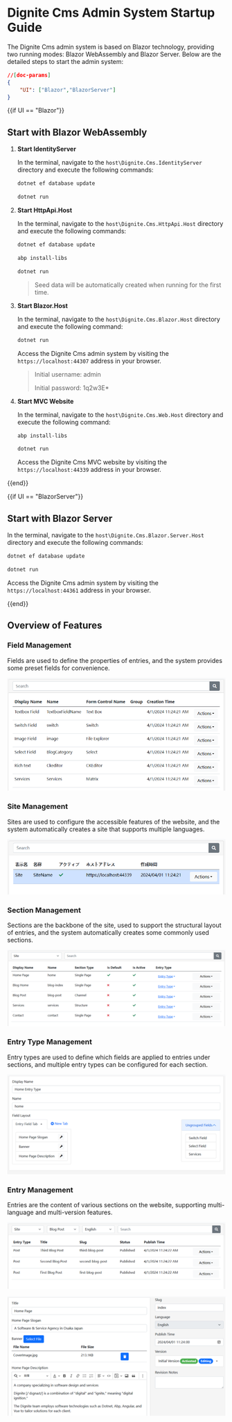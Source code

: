 # Dignite Cms Admin System Startup Guide

The Dignite Cms admin system is based on Blazor technology, providing two running modes: Blazor WebAssembly and Blazor Server. Below are the detailed steps to start the admin system:

````json
//[doc-params]
{
    "UI": ["Blazor","BlazorServer"]
}
````

{{if UI == "Blazor"}}

## Start with Blazor WebAssembly

1. **Start IdentityServer**

    In the terminal, navigate to the `host\Dignite.Cms.IdentityServer` directory and execute the following commands:

    ```bash
    dotnet ef database update
    ```

    ```bash
    dotnet run
    ```

2. **Start HttpApi.Host**

    In the terminal, navigate to the `host\Dignite.Cms.HttpApi.Host` directory and execute the following commands:

    ```bash
    dotnet ef database update
    ```

    ```bash
    abp install-libs
    ```

    ```bash
    dotnet run
    ```

    > Seed data will be automatically created when running for the first time.

3. **Start Blazor.Host**

    In the terminal, navigate to the `host\Dignite.Cms.Blazor.Host` directory and execute the following command:

    ```bash
    dotnet run
    ````

    Access the Dignite Cms admin system by visiting the `https://localhost:44307` address in your browser.

    > Initial username: admin
    >
    > Initial password: 1q2w3E*

4. **Start MVC Website**

    In the terminal, navigate to the `host\Dignite.Cms.Web.Host` directory and execute the following command:

    ```bash
    abp install-libs
    ```

    ```bash
    dotnet run
    ```

    Access the Dignite Cms MVC website by visiting the `https://localhost:44339` address in your browser.

{{end}}

{{if UI == "BlazorServer"}}

## Start with Blazor Server

In the terminal, navigate to the `host\Dignite.Cms.Blazor.Server.Host` directory and execute the following commands:

```bash
dotnet ef database update
```

```bash
dotnet run
```

Access the Dignite Cms admin system by visiting the `https://localhost:44361` address in your browser.

{{end}}

## Overview of Features

### Field Management

Fields are used to define the properties of entries, and the system provides some preset fields for convenience.

![Field Management Screenshot](images/fields.png)

### Site Management

Sites are used to configure the accessible features of the website, and the system automatically creates a site that supports multiple languages.

![Site Management Screenshot](images/sites.png)

### Section Management

Sections are the backbone of the site, used to support the structural layout of entries, and the system automatically creates some commonly used sections.

![Section Management Screenshot](images/sections.png)

### Entry Type Management

Entry types are used to define which fields are applied to entries under sections, and multiple entry types can be configured for each section.

![Entry Type Configuration Screenshot](images/entry-type-edit.png)

### Entry Management

Entries are the content of various sections on the website, supporting multi-language and multi-version features.

![Entry List Screenshot](images/entry-list.png)

![Entry Edit Page Screenshot](images/entry-edit.png)
